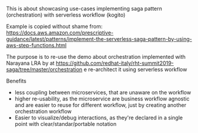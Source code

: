 This is about showcasing use-cases implementing saga pattern (orchestration) with serverless workflow (kogito)


Example is copied without shame from: https://docs.aws.amazon.com/prescriptive-guidance/latest/patterns/implement-the-serverless-saga-pattern-by-using-aws-step-functions.html


The purpose is to re-use the demo about orchestration implemented with Narayana LRA by at https://github.com/redhat-italy/rht-summit2019-saga/tree/master/orchestration e re-architect it using serverless workflow

Benefits
- less coupling between microservices, that are unaware on the workflow
- higher re-usability, as the microservice are business workflow agnostic and are easier to reuse for different workflow, just by creating another orchestration workflow
- Easier to visualize/debug interactions, as they're declared in a single point with clear/standar/portable notation